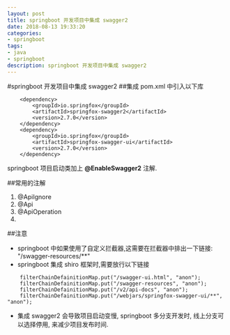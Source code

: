 ```yaml
---
layout: post
title: springboot 开发项目中集成 swagger2
date: 2018-08-13 19:33:20
categories:
- springboot
tags:
- java
- springboot
description: springboot 开发项目中集成 swagger2
---
```

#springboot 开发项目中集成 swagger2
##集成
pom.xml 中引入以下库
```
    <dependency>
        <groupId>io.springfox</groupId>
        <artifactId>springfox-swagger2</artifactId>
        <version>2.7.0</version>
    </dependency>
    <dependency>
        <groupId>io.springfox</groupId>
        <artifactId>springfox-swagger-ui</artifactId>
        <version>2.7.0</version>
    </dependency>
```
springboot 项目启动类加上 **@EnableSwagger2** 注解.

##常用的注解
1. @ApiIgnore
2. @Api
3. @ApiOperation
4. 

##注意
- springboot 中如果使用了自定义拦截器,这需要在拦截器中排出一下链接: "/swagger-resources/**"
- springboot 集成 shiro 框架时,需要放行以下链接
```
    filterChainDefainitionMap.put("/swagger-ui.html", "anon");
    filterChainDefainitionMap.put("/swagger-resources", "anon");
    filterChainDefainitionMap.put("/v2/api-docs", "anon");
    filterChainDefainitionMap.put("/webjars/springfox-swagger-ui/**", "anon");
```
- 集成 swagger2 会导致项目启动变慢, springboot 多分支开发时, 线上分支可以选择停用, 来减少项目发布时间.

